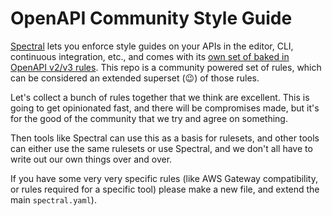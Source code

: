 # OpenAPI Community Style Guide

[Spectral] lets you enforce style guides on your APIs in the editor, CLI, continuous integration, etc., and comes with its [own set of baked 
in OpenAPI v2/v3 rules](https://stoplight.io/p/docs/gh/stoplightio/spectral/docs/reference/openapi-rules.md). This repo is a community powered set of rules, which can be considered an extended superset (😉) of those rules. 

Let's collect a bunch of rules together that we think are excellent. This is going to 
get opinionated fast, and there will be compromises made, but it's for the good of the community that we try and agree on something. 

Then tools like Spectral can use this as a basis for rulesets, and other tools can either use the same rulesets or use Spectral, and we don't all have to write out our own things over and over. 

If you have some very very specific rules (like AWS Gateway compatibility, or rules required for a specific tool) please make a new file, and extend the main `spectral.yaml`).

[Spectral]: https://stoplight.io/spectral/
